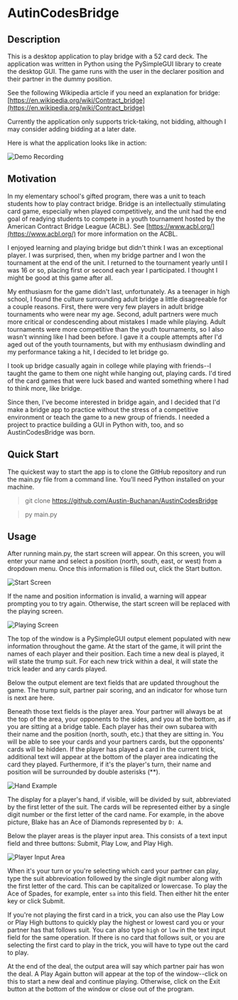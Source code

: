 # AutinCodesBridge

## Description
This is a desktop application to play bridge with a 52 card deck. The application was written in Python using the PySimpleGUI library to create the desktop GUI. The game runs with the user in the declarer position and their partner in the dummy position. 

See the following Wikipedia article if you need an explanation for bridge: [https://en.wikipedia.org/wiki/Contract_bridge](https://en.wikipedia.org/wiki/Contract_bridge)

Currently the application only supports trick-taking, not bidding, although I may consider adding bidding at a later date. 

Here is what the application looks like in action:

![Demo Recording](https://github.com/Austin-Buchanan/AustinCodesBridge/blob/main/Images_and_Videos/AustinCodesBridge_Demo.gif)

## Motivation
In my elementary school's gifted program, there was a unit to teach students how to play contract bridge. Bridge is an intellectually stimulating card game, especially when played competitively, and the unit had the end goal of readying students to compete in a youth tournament hosted by the American Contract Bridge League (ACBL). See [https://www.acbl.org/](https://www.acbl.org/) for more information on the ACBL. 

I enjoyed learning and playing bridge but didn't think I was an exceptional player. I was surprised, then, when my bridge partner and I won the tournament at the end of the unit. I returned to the tournament yearly until I was 16 or so, placing first or second each year I participated. I thought I might be good at this game after all. 

My enthusiasm for the game didn't last, unfortunately. As a teenager in high school, I found the culture surrounding adult bridge a little disagreeable for a couple reasons. First, there were very few players in adult bridge tournaments who were near my age. Second, adult partners were much more critical or condescending about mistakes I made while playing. Adult tournaments were more competitive than the youth tournaments, so I also wasn't winning like I had been before. I gave it a couple attempts after I'd aged out of the youth tournaments, but with my enthusiasm dwindling and my performance taking a hit, I decided to let bridge go. 

I took up bridge casually again in college while playing with friends--I taught the game to them one night while hanging out, playing cards. I'd tired of the card games that were luck based and wanted something where I had to think more, like bridge.

Since then, I've become interested in bridge again, and I decided that I'd make a bridge app to practice without the stress of a competitive environment or teach the game to a new group of friends. I needed a project to practice building a GUI in Python with, too, and so AustinCodesBridge was born. 

## Quick Start 
The quickest way to start the app is to clone the GitHub repository and run the main.py file from a command line. You'll need Python installed on your machine.

> git clone https://github.com/Austin-Buchanan/AustinCodesBridge

> py main.py

## Usage
After running main.py, the start screen will appear. On this screen, you will enter your name and select a position (north, south, east, or west) from a dropdown menu. Once this information is filled out, click the Start button. 

![Start Screen](https://github.com/Austin-Buchanan/AustinCodesBridge/blob/main/Images_and_Videos/Start_Screen.png)

If the name and position information is invalid, a warning will appear prompting you to try again. Otherwise, the start screen will be replaced with the playing screen.

![Playing Screen](https://github.com/Austin-Buchanan/AustinCodesBridge/blob/main/Images_and_Videos/Deal_Screen.png)

The top of the window is a PySimpleGUI output element populated with new information throughout the game. At the start of the game, it will print the names of each player and their position. Each time a new deal is played, it will state the trump suit. For each new trick within a deal, it will state the trick leader and any cards played. 

Below the output element are text fields that are updated throughout the game. The trump suit, partner pair scoring, and an indicator for whose turn is next are here. 

Beneath those text fields is the player area. Your partner will always be at the top of the area, your opponents to the sides, and you at the bottom, as if you are sitting at a bridge table. Each player has their own subarea with their name and the position (north, south, etc.) that they are sitting in. You will be able to see your cards and your partners cards, but the opponents' cards will be hidden. If the player has played a card in the current trick, additional text will appear at the bottom of the player area indicating the card they played. Furthermore, if it's the player's turn, their name and position will be surrounded by double asterisks (**).

![Hand Example](https://github.com/Austin-Buchanan/AustinCodesBridge/blob/main/Images_and_Videos/Hand_Example.png)

The display for a player's hand, if visible, will be divided by suit, abbreviated by the first letter of the suit. The cards will be represented either by a single digit number or the first letter of the card name. For example, in the above picture, Blake has an Ace of Diamonds represented by `D: A`. 

Below the player areas is the player input area. This consists of a text input field and three buttons: Submit, Play Low, and Play High. 

![Player Input Area](https://github.com/Austin-Buchanan/AustinCodesBridge/blob/main/Images_and_Videos/Player_Input.png)

When it's your turn or you're selecting which card your partner can play, type the suit abbrevioation followed by the single digit number along with the first letter of the card. This can be capitalized or lowercase. To play the Ace of Spades, for example, enter `sa` into this field. Then either hit the enter key or click Submit. 

If you're not playing the first card in a trick, you can also use the Play Low or Play High buttons to quickly play the highest or lowest card you or your partner has that follows suit. You can also type `high` or `low` in the text input field for the same operation. If there is no card that follows suit, or you are selecting the first card to play in the trick, you will have to type out the card to play. 

At the end of the deal, the output area will say which partner pair has won the deal. A Play Again button will appear at the top of the window--click on this to start a new deal and continue playing. Otherwise, click on the Exit button at the bottom of the window or close out of the program. 